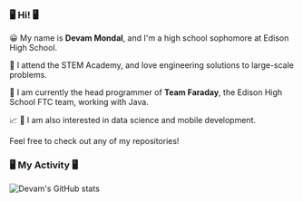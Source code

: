### 🖥️ Hi! 🖥️

😀 My name is **Devam Mondal**, and I'm a high school sophomore at Edison High School.

🏫 I attend the STEM Academy, and love engineering solutions to large-scale problems.

🤖 I am currently the head programmer of **Team Faraday**, the Edison High School FTC team, working with Java. 

📈 📱 I am also interested in data science and mobile development.

Feel free to check out any of my repositories!

### 🖥️ My Activity 🖥️

![Devam's GitHub stats](https://github-readme-stats.vercel.app/api?username=Dodesimo&show_icons=true&theme=dark)

<!--
**Dodesimo/Dodesimo** is a ✨ _special_ ✨ repository because its `README.md` (this file) appears on your GitHub profile.

Here are some ideas to get you started:

- 🔭 I’m currently working on ...
- 🌱 I’m currently learning ...
- 👯 I’m looking to collaborate on ...
- 🤔 I’m looking for help with ...
- 💬 Ask me about ...
- 📫 How to reach me: ...
- 😄 Pronouns: ...
- ⚡ Fun fact: ...
-->
